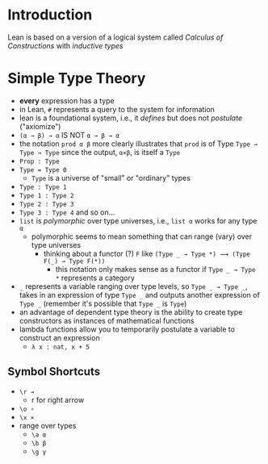 # Introduction

Lean is based on a version of a  logical system called _Calculus of Constructions_ with _inductive types_

# Simple Type Theory

- **every** expression has a type
- in Lean, `#` represents a query to the system for information
- lean is a foundational system, i.e., it _defines_ but does not _postulate_ ("axiomize")
- `(α → β) → α` IS NOT `α → β → α`
- the notation `prod α β` more clearly illustrates that `prod` is of Type `Type → Type → Type` since the output, `α⨯β`, is itself a `Type`
- `Prop : Type`
- `Type = Type 0`
  - `Type` is a universe of "small" or "ordinary" types
- `Type : Type 1`
- `Type 1 : Type 2`
- `Type 2 : Type 3`
- `Type 3 : Type 4` and so on...
- `list` is _polymorphic_ over type universes, i.e., `list α` works for any type `α`
  - polymorphic seems to mean something that can range (vary) over type universes
    - thinking about a functor (?) `F` like `(Type _ → Type *) ⟿ (Type F(_) → Type F(*))`
      - this notation only makes sense as a functor if `Type _ → Type *` represents a category
- `_` represents a variable ranging over type levels, so `Type _ → Type _`, takes in an expression of type `Type _` and outputs another expression of `Type _` (remember it's possible that `Type _` is `Type`)
- an advantage of dependent type theory is the ability to create type constructors as instances of mathematical functions
- lambda functions allow you to temporarily postulate a variable to construct an expression
  - `λ x : nat, x + 5`

## Symbol Shortcuts

- `\r →`
  - r for right arrow
- `\o ∘`
- `\x ⨯`
- range over types
  - `\a α`
  - `\b β`
  - `\g γ`
